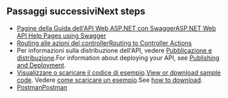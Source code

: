 ## <a name="next-steps"></a><span data-ttu-id="d4b22-101">Passaggi successivi</span><span class="sxs-lookup"><span data-stu-id="d4b22-101">Next steps</span></span>

* [<span data-ttu-id="d4b22-102">Pagine della Guida dell'API Web ASP.NET con Swagger</span><span class="sxs-lookup"><span data-stu-id="d4b22-102">ASP.NET Web API Help Pages using Swagger</span></span>](xref:tutorials/web-api-help-pages-using-swagger)
* [<span data-ttu-id="d4b22-103">Routing alle azioni del controller</span><span class="sxs-lookup"><span data-stu-id="d4b22-103">Routing to Controller Actions</span></span>](xref:mvc/controllers/routing)
* <span data-ttu-id="d4b22-104">Per informazioni sulla distribuzione dell'API, vedere [Pubblicazione e distribuzione](xref:publishing/index).</span><span class="sxs-lookup"><span data-stu-id="d4b22-104">For information about deploying your API, see [Publishing and Deployment](xref:publishing/index).</span></span>
* <span data-ttu-id="d4b22-105">[Visualizzare o scaricare il codice di esempio](https://github.com/aspnet/Docs/tree/master/aspnetcore/tutorials/first-web-api/sample).</span><span class="sxs-lookup"><span data-stu-id="d4b22-105">[View or download sample code](https://github.com/aspnet/Docs/tree/master/aspnetcore/tutorials/first-web-api/sample).</span></span> <span data-ttu-id="d4b22-106">Vedere [come scaricare un esempio](xref:tutorials/index#how-to-download-a-sample).</span><span class="sxs-lookup"><span data-stu-id="d4b22-106">See [how to download](xref:tutorials/index#how-to-download-a-sample).</span></span>
* [<span data-ttu-id="d4b22-107">Postman</span><span class="sxs-lookup"><span data-stu-id="d4b22-107">Postman</span></span>](https://www.getpostman.com/)
